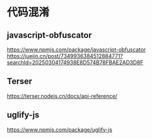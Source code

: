 # 代码混淆

## javascript-obfuscator

<https://www.npmjs.com/package/javascript-obfuscator>
<https://juejin.cn/post/7349936384512884771?searchId=20250304174938E8D574B78FBAE2AD3D8F>

## Terser

<https://terser.nodejs.cn/docs/api-reference/>

## uglify-js

<https://www.npmjs.com/package/uglify-js>
